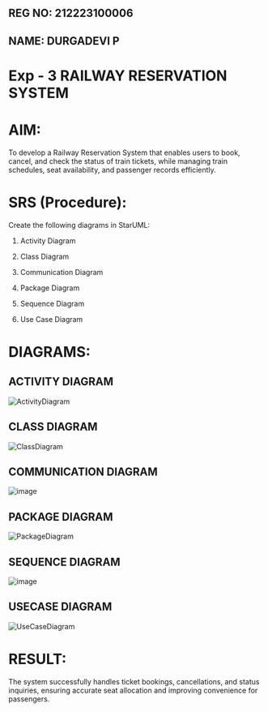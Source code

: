 ## REG NO: 212223100006
## NAME: DURGADEVI P

# Exp - 3 RAILWAY RESERVATION SYSTEM

# AIM:

To develop a Railway Reservation System that enables users to book, cancel, and check the status of train tickets, while managing train schedules, seat availability, and passenger records efficiently.

# SRS (Procedure):

Create the following diagrams in StarUML:

1. Activity Diagram

2. Class Diagram

3. Communication Diagram

4. Package Diagram

5. Sequence Diagram

6. Use Case Diagram


# DIAGRAMS:
## ACTIVITY DIAGRAM


![ActivityDiagram](https://github.com/user-attachments/assets/6a25017d-e2f6-451f-b9d4-5d646974d59e)

## CLASS DIAGRAM

![ClassDiagram](https://github.com/user-attachments/assets/a9c81a35-4a8b-483a-a4d8-f7048f451cf1)

## COMMUNICATION DIAGRAM

![image](https://github.com/user-attachments/assets/fb3b5caf-30f9-4583-9b94-ce4ff18dc600)

## PACKAGE DIAGRAM

![PackageDiagram](https://github.com/user-attachments/assets/08ac79fd-b571-4b05-bed2-08e0159815f4)

## SEQUENCE DIAGRAM

![image](https://github.com/user-attachments/assets/de30c02b-110b-4d02-8ba9-d79176685983)

## USECASE DIAGRAM

![UseCaseDiagram](https://github.com/user-attachments/assets/61868321-ae1f-41c0-bb07-80d48ac7e9ea)

# RESULT:

The system successfully handles ticket bookings, cancellations, and status inquiries, ensuring accurate seat allocation and improving convenience for passengers.






